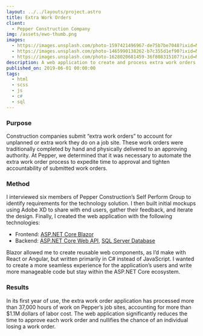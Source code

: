 ```yaml
---
layout: ../../layouts/project.astro
title: Extra Work Orders
client:
  - Pepper Construction Company
img: /assets/ewo-thumb.png
images:
  - https://images.unsplash.com/photo-1597421496967-de75b7be7048?ixid=MnwxMjA3fDB8MHxwaG90by1wYWdlfHx8fGVufDB8fHx8&ixlib=rb-1.2.1&auto=format&fit=crop&w=1650&q=80
  - https://images.unsplash.com/photo-1465990138262-b7c355d1ef90?ixid=MnwxMjA3fDB8MHxwaG90by1wYWdlfHx8fGVufDB8fHx8&ixlib=rb-1.2.1&auto=format&fit=crop&w=1650&q=80
  - https://images.unsplash.com/photo-1628020681459-36f808315107?ixid=MnwxMjA3fDB8MHxwaG90by1wYWdlfHx8fGVufDB8fHx8&ixlib=rb-1.2.1&auto=format&fit=crop&w=1650&q=80
description: A web application to create and process extra work orders on construction job sites.
published_on: 2019-06-01 00:00:00
tags:
  - html
  - scss
  - js
  - c#
  - sql
---
```


### Purpose

Construction companies submit “extra work orders” to account for unplanned or extra work they do on a job site. These work orders were traditionally completed by hand and physically delivered to an approving authority. At Pepper, we determined that it was necessary to automate the extra work order process to expedite time to approval and tighten accountability of submitted work orders.

### Method

I interviewed six members of Pepper Construction’s Self Perform Group to identify requirements for the technology solution. I then built initial mockups using Adobe XD to share with end users, gather their feedback, and iterate the design. Finally, I created the web application with the following technologies:

- Frontend: [ASP.NET Core Blazor](https://docs.microsoft.com/en-us/aspnet/core/blazor/?view=aspnetcore-5.0)
- Backend: [ASP.NET Core Web API](https://docs.microsoft.com/en-us/aspnet/core/web-api/?view=aspnetcore-5.0), [SQL Server Database](https://www.microsoft.com/en-us/sql-server/sql-server-2019)

Blazor allowed me to create reusable web components, as I’d make with React or Angular, but written primarily in C# instead of JavaScript. I wanted to create a more seamless experience for the application’s users and write more manageable code but stay within the ASP.NET Core ecosystem.

### Results

In its first year of use, the extra work order application has processed more than 37,000 hours of work on Pepper’s job sites, accounting for more than $1.1M dollars of labor cost. The web application significantly reduces the time to approve each work order and nullifies the chance of an individual losing a work order.

